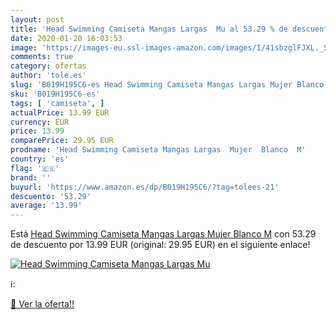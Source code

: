 ```yaml
---
layout: post
title: 'Head Swimming Camiseta Mangas Largas  Mu al 53.29 % de descuento'
date: 2020-01-20 16:03:53
image: 'https://images-eu.ssl-images-amazon.com/images/I/41sbzglFJXL._SL400_.jpg'
comments: true
category: ofertas
author: 'tole.es'
slug: 'B019H195C6-es Head Swimming Camiseta Mangas Largas Mujer Blanco M'
sku: 'B019H195C6-es'
tags: [ 'camiseta', ]
actualPrice: 13.99 EUR
currency: EUR
price: 13.99
comparePrice: 29.95 EUR
prodname: 'Head Swimming Camiseta Mangas Largas  Mujer  Blanco  M'
country: 'es'
flag: '🇪🇸'
brand: ''
buyurl: 'https://www.amazon.es/dp/B019H195C6/?tag=tolees-21'
descuento: '53.29'
average: '13.99'
---
```


Está [Head Swimming Camiseta Mangas Largas  Mujer  Blanco  M](https://www.amazon.es/dp/B019H195C6/?tag=tolees-21) con 53.29 de descuento por 13.99 EUR (original: 29.95 EUR) en el siguiente enlace!

[![Head Swimming Camiseta Mangas Largas  Mu](https://images-eu.ssl-images-amazon.com/images/I/41sbzglFJXL._SL400_.jpg)](https://www.amazon.es/dp/B019H195C6/?tag=tolees-21)

ℹ️:


[🛒 Ver la oferta!!](https://www.amazon.es/dp/B019H195C6/?tag=tolees-21)
